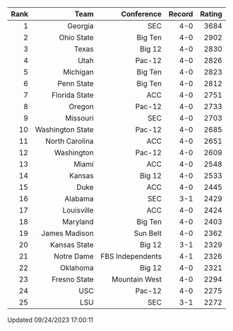 | Rank  | Team                 | Conference           | Record   | Rating |
| ---:  | ---:                 | ---:                 | ---:     | ---:   |
| 1     | Georgia              | SEC                  | 4-0      | 3684   |
| 2     | Ohio State           | Big Ten              | 4-0      | 2902   |
| 3     | Texas                | Big 12               | 4-0      | 2830   |
| 4     | Utah                 | Pac-12               | 4-0      | 2826   |
| 5     | Michigan             | Big Ten              | 4-0      | 2823   |
| 6     | Penn State           | Big Ten              | 4-0      | 2812   |
| 7     | Florida State        | ACC                  | 4-0      | 2751   |
| 8     | Oregon               | Pac-12               | 4-0      | 2733   |
| 9     | Missouri             | SEC                  | 4-0      | 2703   |
| 10    | Washington State     | Pac-12               | 4-0      | 2685   |
| 11    | North Carolina       | ACC                  | 4-0      | 2651   |
| 12    | Washington           | Pac-12               | 4-0      | 2609   |
| 13    | Miami                | ACC                  | 4-0      | 2548   |
| 14    | Kansas               | Big 12               | 4-0      | 2533   |
| 15    | Duke                 | ACC                  | 4-0      | 2445   |
| 16    | Alabama              | SEC                  | 3-1      | 2429   |
| 17    | Louisville           | ACC                  | 4-0      | 2424   |
| 18    | Maryland             | Big Ten              | 4-0      | 2403   |
| 19    | James Madison        | Sun Belt             | 4-0      | 2362   |
| 20    | Kansas State         | Big 12               | 3-1      | 2329   |
| 21    | Notre Dame           | FBS Independents     | 4-1      | 2326   |
| 22    | Oklahoma             | Big 12               | 4-0      | 2321   |
| 23    | Fresno State         | Mountain West        | 4-0      | 2294   |
| 24    | USC                  | Pac-12               | 4-0      | 2275   |
| 25    | LSU                  | SEC                  | 3-1      | 2272   |

Updated 09/24/2023 17:00:11
